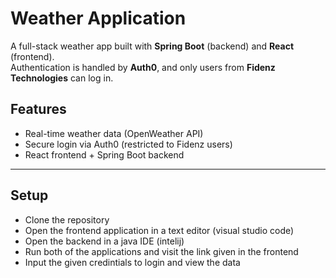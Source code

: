 # Weather Application  

A full-stack weather app built with **Spring Boot** (backend) and **React** (frontend).  
Authentication is handled by **Auth0**, and only users from **Fidenz Technologies** can log in.  

## Features  
- Real-time weather data (OpenWeather API)  
- Secure login via Auth0 (restricted to Fidenz users)  
- React frontend + Spring Boot backend  

---

## Setup  
- Clone the repository
- Open the frontend application in a text editor (visual studio code)
- Open the backend in a java IDE (intelij)
- Run both of the applications and visit the link given in the frontend
- Input the given credintials to login and view the data

